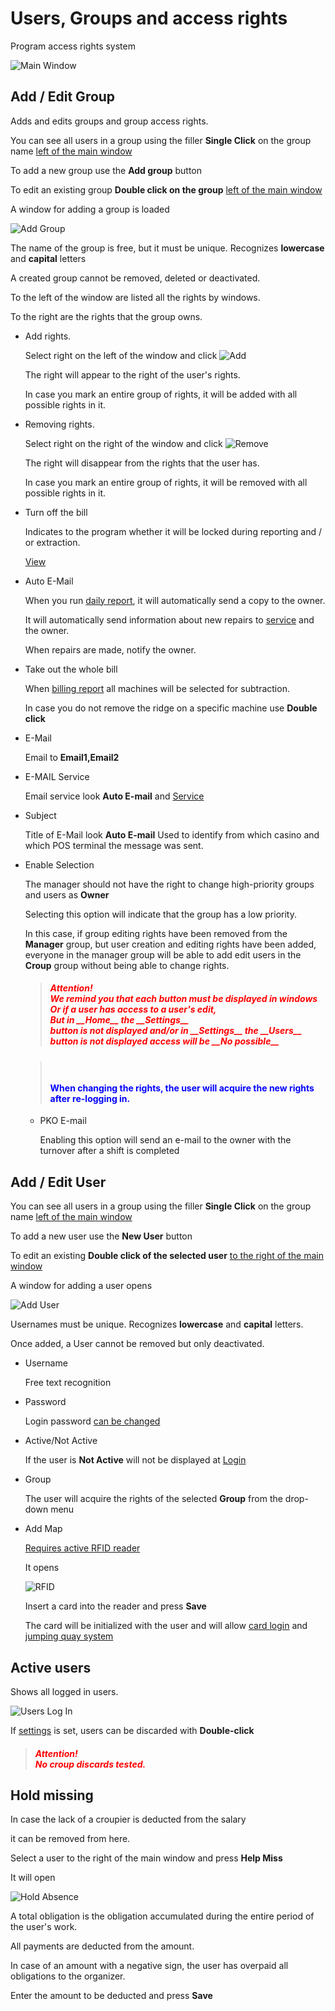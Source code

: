# Users, Groups and access rights

Program access rights system

![Main Window](../../img/colibri/user.png)

## Add / Edit Group

Adds and edits groups and group access rights.

You can see all users in a group using the filler
__Single Click__ on the group name [left of the main window](user.html#users-groups-and-access-rights)

To add a new group use the __Add group__ button

To edit an existing group __Double click on the group__ [left of the main window](user.html#users-groups-and-access-rights)

A window for adding a group is loaded

![Add Group](../../img/colibri/user_group.png)

The name of the group is free, but it must be unique.
Recognizes __lowercase__ and __capital__ letters

A created group cannot be removed, deleted or deactivated.

To the left of the window are listed all the rights by windows.

To the right are the rights that the group owns.

* Add rights.

    Select right on the left of the window and click ![Add](../../img/colibri/Gnome-Go-Next-32.png)
    
    The right will appear to the right of the user's rights.
    
    In case you mark an entire group of rights, it will be added with all possible rights in it.

* Removing rights.

    Select right on the right of the window and click ![Remove](../../img/colibri/Gnome-Go-Previous-32.png)
    
    The right will disappear from the rights that the user has.
    
    In case you mark an entire group of rights, it will be removed with all possible rights in it.

* Turn off the bill

    Indicates to the program whether it will be locked during reporting and / or extraction.
    
    [View](order.html)

* Auto E-Mail

    When you run [daily report](main.html#print-reports), it will automatically send a copy to the owner.
    
    It will automatically send information about new repairs to [service](service.html) and the owner.
    
    When repairs are made, notify the owner.

* Take out the whole bill

    When [billing report](order.html#bill) all machines will be selected for subtraction.
    
    In case you do not remove the ridge on a specific machine use __Double click__

* E-Mail

    Email to __Email1,Email2__

* E-MAIL Service

    Email service look __Auto E-mail__ and [Service](service.html)

* Subject

    Title of E-Mail look __Auto E-mail__
    Used to identify from which casino and which POS terminal the message was sent.

* Enable Selection

    The manager should not have the right to change high-priority groups and users
    as __Owner__
    
    Selecting this option will indicate that the group has a low priority.
    
    In this case, if group editing rights have been removed from the __Manager__ group,
    but user creation and editing rights have been added, everyone in the manager group will be able to
    add edit users in the __Croup__ group without being able to change rights.
    
    > <h5 style = "color: red"> Attention! <br>
    > We remind you that each button must be displayed in windows <br>
    > Or if a user has access to a user's edit, <br>
    > But in __Home__ the __Settings__ <br> button is not displayed
    > and/or in __Settings__ the __Users__ <br> button is not displayed
    > access will be __No possible__
    > </h5>
    
    > <h4 style = "color: blue"> <br> <br>
    > When changing the rights, the user will acquire the new rights after re-logging in. </h4>

    * PKO E-mail

         Enabling this option will send an e-mail to the owner with the turnover after a shift is completed

## Add / Edit User

You can see all users in a group using the filler
__Single Click__ on the group name [left of the main window](user.html#users-groups-and-access-rights)

To add a new user use the __New User__ button

To edit an existing __Double click of the selected user__ [to the right of the main window](user.html#users-groups-and-access-rights)

A window for adding a user opens

![Add User](../../img/colibri/add_user.png)

Usernames must be unique. Recognizes __lowercase__ and __capital__ letters.

Once added, a User cannot be removed but only deactivated.

* Username

    Free text recognition
    
* Password

    Login password [can be changed](main.html#change-user-password)
    
* Active/Not Active

    If the user is __Not Active__ will not be displayed at [Login](login.html)
    
* Group
    
    The user will acquire the rights of the selected __Group__ from the drop-down menu
    
* Add Map
    
    [Requires active RFID reader](config_system.html#printers-and-readers)
    
    It opens
    
    ![RFID](../../img/colibri/add_cust_cart.png)
    
    Insert a card into the reader and press __Save__
    
    The card will be initialized with the user and will allow [card login](login.html) and
    [jumping quay system](config_system.md)

## Active users

Shows all logged in users.

![Users Log In](../../img/colibri/activ_user.png)

If [settings](config_system.html) is set, users can be discarded with __Double-click__

> <h5 style = "color: red"> Attention! <br>
> No croup discards tested. </h5>


## Hold missing

In case the lack of a croupier is deducted from the salary

it can be removed from here.

Select a user to the right of the main window and press __Help Miss__

It will open

![Hold Absence](../../img/colibri/user_hold_mony.png)

A total obligation is the obligation accumulated during the entire period of the user's work.

All payments are deducted from the amount.

In case of an amount with a negative sign, the user has overpaid all obligations to the organizer.

Enter the amount to be deducted and press __Save__